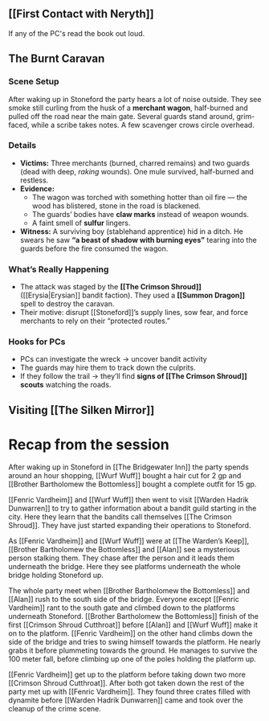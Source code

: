 ## **[[First Contact with Neryth]]**
If any of the PC's read the book out loud.

## The Burnt Caravan

### Scene Setup

After waking up in Stoneford the party hears a lot of noise outside. They see smoke still curling from the husk of a **merchant wagon**, half-burned and pulled off the road near the main gate. Several guards stand around, grim-faced, while a scribe takes notes. A few scavenger crows circle overhead.

### Details

- **Victims:** Three merchants (burned, charred remains) and two guards (dead with deep, _raking_ wounds). One mule survived, half-burned and restless.
- **Evidence:**
    - The wagon was torched with something hotter than oil fire — the wood has blistered, stone in the road is blackened.
    - The guards’ bodies have **claw marks** instead of weapon wounds.
    - A faint smell of **sulfur** lingers.
- **Witness:** A surviving boy (stablehand apprentice) hid in a ditch. He swears he saw **“a beast of shadow with burning eyes”** tearing into the guards before the fire consumed the wagon.
### What’s Really Happening

- The attack was staged by the **[[The Crimson Shroud]]** ([[Erysia|Erysian]] bandit faction). They used a **[[Summon Dragon]]** spell to destroy the caravan.
- Their motive: disrupt [[Stoneford]]’s supply lines, sow fear, and force merchants to rely on their “protected routes.”
### Hooks for PCs

- PCs can investigate the wreck → uncover bandit activity
- The guards may hire them to track down the culprits.
- If they follow the trail → they’ll find **signs of [[The Crimson Shroud]] scouts** watching the roads.


## Visiting [[The Silken Mirror]]



# Recap from the session
After waking up in Stoneford in [[The Bridgewater Inn]] the party spends around an hour shopping, [[Wurf Wuff]] bought a hair cut for 2 gp and [[Brother Bartholomew the Bottomless]] bought a complete outfit for 15 gp. 

[[Fenric Vardheim]] and [[Wurf Wuff]] then went to visit [[Warden Hadrik Dunwarren]] to try to gather information about a bandit guild starting in the city. Here they learn that the bandits call themselves [[The Crimson Shroud]]. They have just started expanding their operations to Stoneford. 

As [[Fenric Vardheim]] and [[Wurf Wuff]] were at [[The Warden’s Keep]], [[Brother Bartholomew the Bottomless]] and [[Alan]] see a mysterious person stalking them. They chase after the person and it leads them underneath the bridge. Here they see platforms underneath the whole bridge holding Stoneford up. 

The whole party meet when [[Brother Bartholomew the Bottomless]] and [[Alan]] rush to the south side of the bridge. Everyone except [[Fenric Vardheim]] rant to the south gate and climbed down to the platforms underneath Stoneford. [[Brother Bartholomew the Bottomless]] finish of the first [[Crimson Shroud Cutthroat]] before [[Alan]] and [[Wurf Wuff]] make it on to the platform. [[Fenric Vardheim]] on the other hand climbs down the side of the bridge and tries to swing himself towards the platform. He nearly grabs it before plummeting towards the ground. He manages to survive the 100 meter fall, before climbing up one of the poles holding the platform up. 

[[Fenric Vardheim]] get up to the platform before taking down two more [[Crimson Shroud Cutthroat]]. After both got taken down the rest of the party met up with [[Fenric Vardheim]]. They found three crates filled with dynamite before [[Warden Hadrik Dunwarren]] came and took over the cleanup of the crime scene. 